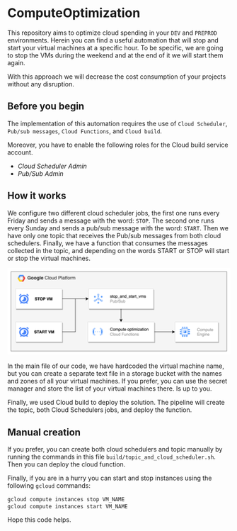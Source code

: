 # ComputeOptimization
This repository aims to optimize cloud spending in your `DEV` and `PREPROD` environments. 
Herein you can find a useful automation that will stop and start your virtual machines at a specific hour. To be specific, we are going to stop the VMs during the weekend and at the end of it we will start them again.

With this approach we will decrease the cost consumption of your projects without any disruption.

## Before you begin
The implementation of this automation requires the use of `Cloud Scheduler`, `Pub/sub messages`, `Cloud Functions`, and `Cloud build`.

Moreover, you have to enable the following roles for the Cloud build service account.
- *Cloud Scheduler Admin*
- *Pub/Sub Admin*

## How it works
We configure two different cloud scheduler jobs, the first one runs every Friday and sends a message with the word: `STOP`. The second one runs every Sunday and sends a pub/sub message with the word: `START`. 
Then we have only one topic that receives the Pub/sub messages from both cloud schedulers.
Finally, we have a function that consumes the messages collected in the topic, and depending on the words START or STOP will start or stop the virtual machines.

![img_1.png](img.png)

In the main file of our code, we have hardcoded the virtual machine name, but you can create a separate text file in a storage bucket with the names and zones of all your virtual machines. 
If you prefer, you can use the secret manager and store the list of your virtual machines there. Is up to you.

Finally, we used Cloud build to deploy the solution. The pipeline will create the topic, both Cloud Schedulers jobs, and deploy the function. 

## Manual creation
If you prefer, you can create both cloud schedulers and topic manually by running the commands in this file `build/topic_and_cloud_scheduler.sh`. Then you can deploy the cloud function.

Finally, if you are in a hurry you can start and stop instances using the following `gcloud` commands:

```shell
gcloud compute instances stop VM_NAME
gcloud compute instances start VM_NAME
```

Hope this code helps.